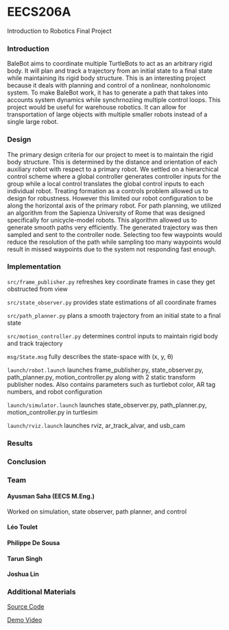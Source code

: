 # EECS206A
Introduction to Robotics Final Project

### Introduction
BaleBot aims to coordinate multiple TurtleBots to act as an arbitrary rigid body. It will plan and track a trajectory from an initial state to a final state while maintaining its rigid body structure. This is an interesting project because it deals with planning and control of a nonlinear, nonholonomic system. To make BaleBot work, it has to generate a path that takes into accounts system dynamics while synchrnoziing multiple control loops. This project would be useful for warehouse robotics. It can allow for transportation of large objects with multiple smaller robots instead of a single large robot.

### Design
The primary design criteria for our project to meet is to maintain the rigid body structure. This is determined by the distance and orientation of each auxiliary robot with respect to a primary robot. We settled on a hierarchical control scheme where a global controller generates controller inputs for the group while a local control translates the global control inputs to each individual robot. Treating formation as a controls problem allowed us to design for robustness. However this limited our robot configuration to be along the horizontal axis of the primary robot. For path planning, we utilized an algorithm from the Sapienza University of Rome that was designed specifically for unicycle-model robots. This algorithm allowed us to generate smooth paths very efficiently. The generated trajectory was then sampled and sent to the controller node. Selecting too few waypoints would reduce the resolution of the path while sampling too many waypoints would result in missed waypoints due to the system not responding fast enough.

### Implementation
`src/frame_publisher.py`
refreshes key coordinate frames in case they get obstructed from view

`src/state_observer.py`
provides state estimations of all coordinate frames

`src/path_planner.py`
plans a smooth trajectory from an initial state to a final state

`src/motion_controller.py`
determines control inputs to maintain rigid body and track trajectory

`msg/State.msg`
fully describes the state-space with (x, y, θ)

`launch/robot.launch`
launches frame_publisher.py, state_observer.py, path_planner.py, motion_controller.py along with 2 static transform publisher nodes. Also contains parameters such as turtlebot color, AR tag numbers, and robot configuration

`launch/simulator.launch`
launches state_observer.py, path_planner.py, motion_controller.py in turtlesim

`launch/rviz.launch`
launches rviz, ar_track_alvar, and usb_cam

### Results
### Conclusion
### Team
#### Ayusman Saha (EECS M.Eng.)
Worked on simulation, state observer, path planner, and control
#### Léo Toulet
#### Philippe De Sousa
#### Tarun Singh
#### Joshua Lin

### Additional Materials
[Source Code](https://github.com/TheYoshiStory/EECS206A)

[Demo Video](https://www.youtube.com/watch?v=_QTUjNOHIRY)
